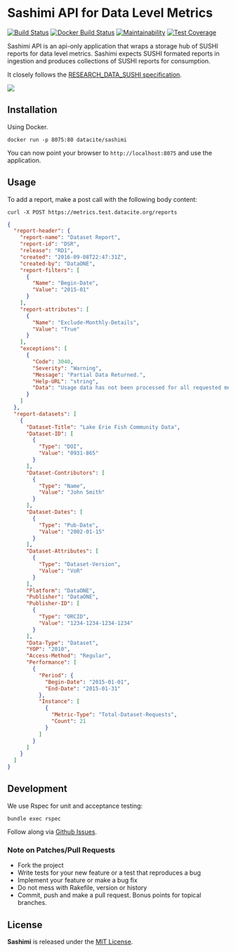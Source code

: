 # Sashimi API for Data Level Metrics

[![Build Status](https://travis-ci.org/datacite/sashimi.svg?branch=master)](https://travis-ci.org/datacite/sashimi) [![Docker Build Status](https://img.shields.io/docker/build/datacite/sashimi.svg)](https://hub.docker.com/r/datacite/sashimi/) [![Maintainability](https://api.codeclimate.com/v1/badges/a0d15834af2cdc24e22f/maintainability)](https://codeclimate.com/github/datacite/sashimi/maintainability) [![Test Coverage](https://api.codeclimate.com/v1/badges/a0d15834af2cdc24e22f/test_coverage)](https://codeclimate.com/github/datacite/sashimi/test_coverage)

Sashimi API is an api-only application that wraps a storage hub of SUSHI reports for data level metrics. Sashimi expects SUSHI formated reports in ingestion and produces collections of SUSHI reports for consumption.

It closely follows the [RESEARCH_DATA_SUSHI specification](https://app.swaggerhub.com/apis/COUNTER/researchdata-sushi_1_0_api/1.0.0#/).


![](https://c1.staticflickr.com/1/21/31470457_3680ff198e_b.jpg)



## Installation

Using Docker.

```
docker run -p 8075:80 datacite/sashimi
```

You can now point your browser to `http://localhost:8075` and use the application.


## Usage

To add a report, make a post call with the following body content:

```shell
curl -X POST https://metrics.test.datacite.org/reports
```

```json
{
  "report-header": {
    "report-name": "Dataset Report",
    "report-id": "DSR",
    "release": "RD1",
    "created": "2016-09-08T22:47:31Z",
    "created-by": "DataONE",
    "report-filters": [
      {
        "Name": "Begin-Date",
        "Value": "2015-01"
      }
    ],
    "report-attributes": [
      {
        "Name": "Exclude-Monthly-Details",
        "Value": "True"
      }
    ],
    "exceptions": [
      {
        "Code": 3040,
        "Severity": "Warning",
        "Message": "Partial Data Returned.",
        "Help-URL": "string",
        "Data": "Usage data has not been processed for all requested months."
      }
    ]
  },
  "report-datasets": [
    {
      "Dataset-Title": "Lake Erie Fish Community Data",
      "Dataset-ID": [
        {
          "Type": "DOI",
          "Value": "0931-865"
        }
      ],
      "Dataset-Contributors": [
        {
          "Type": "Name",
          "Value": "John Smith"
        }
      ],
      "Dataset-Dates": [
        {
          "Type": "Pub-Date",
          "Value": "2002-01-15"
        }
      ],
      "Dataset-Attributes": [
        {
          "Type": "Dataset-Version",
          "Value": "VoR"
        }
      ],
      "Platform": "DataONE",
      "Publisher": "DataONE",
      "Publisher-ID": [
        {
          "Type": "ORCID",
          "Value": "1234-1234-1234-1234"
        }
      ],
      "Data-Type": "Dataset",
      "YOP": "2010",
      "Access-Method": "Regular",
      "Performance": [
        {
          "Period": {
            "Begin-Date": "2015-01-01",
            "End-Date": "2015-01-31"
          },
          "Instance": [
            {
              "Metric-Type": "Total-Dataset-Requests",
              "Count": 21
            }
          ]
        }
      ]
    }
  ]
}
```


## Development

We use Rspec for unit and acceptance testing:

```
bundle exec rspec
```

Follow along via [Github Issues](https://github.com/datacite/sashimi/issues).

### Note on Patches/Pull Requests

* Fork the project
* Write tests for your new feature or a test that reproduces a bug
* Implement your feature or make a bug fix
* Do not mess with Rakefile, version or history
* Commit, push and make a pull request. Bonus points for topical branches.

## License
**Sashimi** is released under the [MIT License](https://github.com/datacite/sashimi/blob/master/LICENSE).
